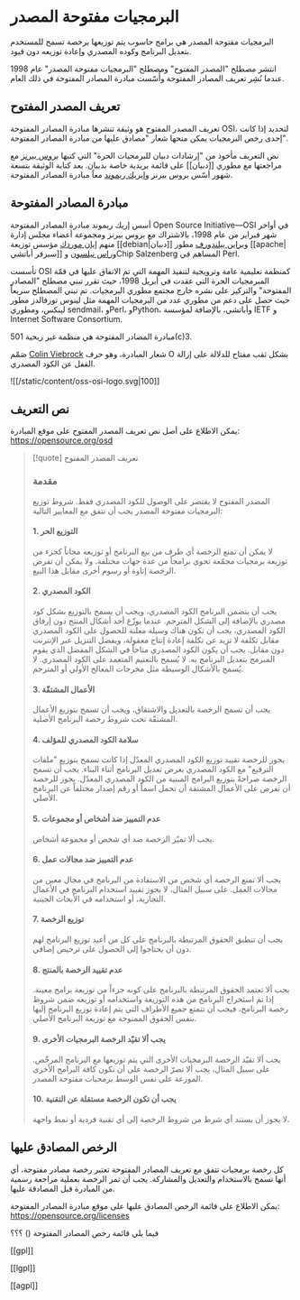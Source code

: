 # البرمجيات مفتوحة المصدر

البرمجيات مفتوحة المصدر هي برامج حاسوب يتم توزيعها برخصة تسمح للمستخدم بتعديل البرنامج وكوده المصدري وإعادة توزيعه دون قيود.

انتشر مصطلح "المصدر المفتوح" ومصطلح "البرمجيات مفتوحة المصدر" عام 1998 عندما نُشِر تعريف المصادر المفتوحة وأُسّست مبادرة المصادر المفتوحة في ذلك العام.

## تعريف المصدر المفتوح

تعريف المصدر المفتوح هو وثيقة تنشرها مبادرة المصادر المفتوحة OSI، لتحديد إذا كانت إحدى رخص البرمجيات يمكن منحها شعار "مصادق عليها من مبادرة المصادر المفتوحة".

نص التعريف مأخوذ من "إرشادات دبيان للبرمجيات الحرة" التي كتبها [بروس بيرنز](https://en.wikipedia.org/wiki/Bruce_Perens) مع مراجعتها مع مطوري [[دبيان]] على قائمة بريدية خاصة بدبيان. بعد كتابة الوثيقة بتسعة شهور أسّس بروس بيرنز و[إيريك ريموند](https://en.wikipedia.org/wiki/Eric_S._Raymond) معاً مبادرة المصادر المفتوحة.

## مبادرة المصادر المفتوحة

أسس إريك ريموند مبادرة المصادر المفتوحة Open Source Initiative&mdash;OSI في أواخر شهر فبراير من عام 1998، بالاشتراك مع بروس بيرنز ومجموعة أعضاء مجلس إدارة منهم [إيان موردك](https://ar.wikipedia.org/wiki/%D8%A5%D9%8A%D8%A7%D9%86_%D9%85%D9%88%D8%B1%D8%AF%D9%88%D9%83) مؤسس توزيعة [[debian|دبيان]] و[براين بيلندورف](https://ar.wikipedia.org/wiki/%D8%A8%D8%B1%D9%8A%D8%A7%D9%86_%D8%A8%D9%8A%D9%84%D9%8A%D9%86%D8%AF%D9%88%D8%B1%D9%81) مطور [[apache|سيرفر أباتشي]] و[راس نيلسون](https://en.wikipedia.org/wiki/Russ_Nelson) وChip Salzenberg المساهم في Perl.

تأسست OSI كمنظمة تعليمية عامة وترويجية لتنفيذ المهمة التي تم الاتفاق عليها في قمّة المبرمجيات الحرة التي عقدت في أبريل 1998، حيث تقرر تبني مصطلح "المصادر المفتوحة" والتركيز على نشره خارج مجتمع مطوري البرمجيات. تم تبني المصطلح سريعاً حيث حصل على دعم من مطوري عدد من البرمجيات المهمة مثل لينوس تورفالدز مطور لينكس، ومطوري sendmail، وPerl، وPython، وأباتشي، بالإضافة لمؤسسة IETF و Internet Software Consortium.

مبادرة المصادر المفتوحة هي منظمة غير ربحية 501(c)3.

صَمّم [Colin Viebrock](https://viebrock.ca/) شعار المبادرة، وهو حرف O بشكل ثقب مفتاح للدلالة على إزالة القفل عن الكود المصدري.

![[/static/content/oss-osi-logo.svg|100]]
## نص التعريف

يمكن الاطلاع على أصل نص تعريف المصدر المفتوح على موقع المبادرة: https://opensource.org/osd



> [!quote] تعريف المصدر المفتوح
> ### مقدمة
>
> المصدر المفتوح لا يقتصر على الوصول للكود المصدري فقط. شروط توزيع البرمجيات مفتوحة المصدر يجب أن تتفق مع المعايير التالية:
>
> #### 1. التوزيع الحر
>
> لا يمكن أن تمنع الرخصة أي طرف من بيع البرنامج أو توزيعه مجاناً كجزء من توزيعة برمجيات مجمّعة تحوي برامجاً من عدة جهات مختلفة. ولا يمكن أن تفرض الرخصة إتاوة أو رسوم أخرى مقابل هذا البيع.
>
> #### 2. الكود المصدري
>
> يجب أن يتضمن البرنامج الكود المصدري، ويجب أن يسمح بالتوزيع بشكل كود مصدري بالإضافة إلى الشكل المترجم. عندما يوزّع أحد أشكال المنتج دون إرفاق الكود المصدري، يجب أن تكون هناك وسيلة معلنة للحصول على الكود المصدري مقابل تكلفة  لا تزيد عن تكلفة إعادة إنتاج معقولة، ويفضل التنزيل عبر الإنترنت دون مقابل. يجب أن يكون الكود المصدري متاحاً في الشكل المفضل الذي يقوم المبرمج بتعديل البرنامج به. لا يُسمح بالتعتيم المتعمد على الكود المصدري. لا يُسمح بالأشكال الوسيطة مثل مخرجات المعالج الأولي أو المترجم.
>
> #### 3. الأعمال المشتقّة
>
> يجب أن تسمح الرخصة بالتعديل والاشتقاق، ويجب أن تسمح بتوزيع الأعمال المشتقّة تحت شروط رخصة البرنامج الأصلية.
> #### 4. سلامة الكود المصدري للمؤلف
>
> يجوز للرخصة تقييد توزيع الكود المصدري المعدّل إذا كانت تسمح بتوزيع "ملفات الترقيع" مع الكود المصدري بغرض تعديل البرنامج أثناء البناء. يجب أن تسمح الرخصة صراحةً بتوزيع البرامج المبنية من الكود المصدري المعدّل. يجوز للرخصة أن تفرض على الأعمال المشتقة أن تحمل اسماً أو رقم إصدار مختلفاً عن البرنامج الأصلي.
>
> #### 5. عدم التمييز ضد أشخاص أو مجموعات
>
> يجب ألا تميّز الرخصة ضد أي شخص أو مجموعة أشخاص.
>
> #### 6. عدم التمييز ضد مجالات عمل
>
> يجب ألا تمنع الرخصة أي شخص من الاستفادة من البرنامج في مجال معين من مجالات العمل. على سبيل المثال، لا يجوز تقييد استخدام البرنامج في الأعمال التجارية، أو استخدامه في الأبحاث الجينية.
>
> #### 7. توزيع الرخصة
>
> يجب أن تنطبق الحقوق المرتبطة بالبرنامج على كل من أعيد توزيع البرنامج لهم دون أن يحتاجوا إلى الحصول على ترخيص إضافي.
>
> #### 8. عدم تقييد الرخصة بالمنتج
>
> يجب ألا تعتمد الحقوق المرتبطة بالبرنامج على كونه جزءاً من توزيعة برامج معينة. إذا تم استخراج البرنامج من هذه التوزيعة واستخدامه أو توزيعه ضمن شروط رخصة البرنامج، فيجب أن تتمتع جميع الأطراف التي يتم إعادة توزيع البرنامج إليها بنفس الحقوق الممنوحة مع توزيعة البرنامج الأصلي.
>
> #### 9. يجب ألا تقيّد الرخصة البرمجيات الأخرى
>
> يجب ألا تقيّد الرخصة البرمجيات الأخرى التي يتم توزيعها مع البرنامج المرخّص. على سبيل المثال، يجب ألا تصرّ الرخصة على أن تكون كافة البرامج الأخرى الموزعة على نفس الوسط برمجيات مفتوحة المصدر.
>
> #### 10. يجب أن تكون الرخصة مستقلة عن التقنية
>
> لا يجوز أن يستند أي شرط من شروط الرخصة إلى أي تقنية فردية أو نمط واجهة.
>

## الرخص المصادق عليها

كل رخصة برمجيات تتفق مع تعريف المصادر المفتوحة تعتبر رخصة مصادر مفتوحة، أي أنها تسمح بالاستخدام والتعديل والمشاركة. يجب أن تمر الرخصة بعملية مراجعة رسمية من المبادرة قبل المصادقة عليها.

يمكن الاطلاع على قائمة الرخص المصادق عليها على موقع مبادرة المصادر المفتوحة: https://opensource.org/licenses

فيما يلي قائمة رخص المصادر المفتوحة () ؟؟؟


[[gpl]]

[[lgpl]]

[[agpl]]

